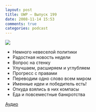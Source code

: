 ```yaml
---
layout: post
title: UWP – Выпуск 199
date: 2008-11-14 15:53
comments: true
categories: podcast
---
```

![](https://podcast.umputun.com/images/uwp/uwp199.jpg)


- Немного невеселой политики
- Радостная новость недели
- Вопрос на стенку
- Улучшаем, расширяем и углубляем
- Прогресс с правами
- Переводим одно слово всем миром
- Именные идеи и победитель есть!
- Откуда взялись в них компасы
- Еда и повсеместные банкротства

[Аудио](https://podcast.umputun.com/media/ump_podcast199.mp3)
<audio src="https://podcast.umputun.com/media/ump_podcast199.mp3" preload="none">